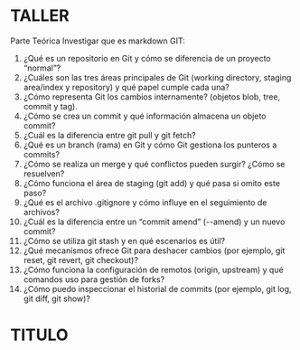 # TALLER

Parte Teórica
Investigar que es markdown
GIT:
1. ¿Qué es un repositorio en Git y cómo se diferencia de un proyecto “normal”?
2. ¿Cuáles son las tres áreas principales de Git (working directory, staging area/index y
repository) y qué papel cumple cada una?
3. ¿Cómo representa Git los cambios internamente? (objetos blob, tree, commit y tag).
4. ¿Cómo se crea un commit y qué información almacena un objeto commit?
5. ¿Cuál es la diferencia entre git pull y git fetch?
6. ¿Qué es un branch (rama) en Git y cómo Git gestiona los punteros a commits?
7. ¿Cómo se realiza un merge y qué conflictos pueden surgir? ¿Cómo se resuelven?
8. ¿Cómo funciona el área de staging (git add) y qué pasa si omito este paso?
9. ¿Qué es el archivo .gitignore y cómo influye en el seguimiento de archivos?
10. ¿Cuál es la diferencia entre un “commit amend” (--amend) y un nuevo commit?
11. ¿Cómo se utiliza git stash y en qué escenarios es útil?
12. ¿Qué mecanismos ofrece Git para deshacer cambios (por ejemplo, git reset, git
revert, git checkout)?
13. ¿Cómo funciona la configuración de remotos (origin, upstream) y qué comandos uso
para gestión de forks?
14. ¿Cómo puedo inspeccionar el historial de commits (por ejemplo, git log, git
diff, git show)?

# TITULO